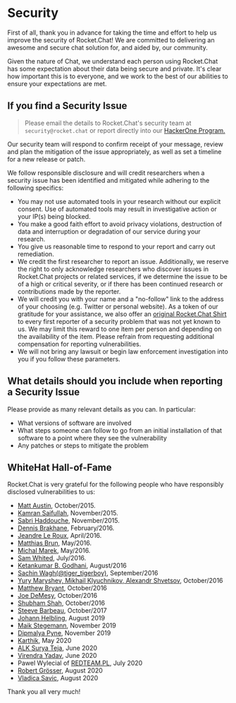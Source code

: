 # Security

First of all, thank you in advance for taking the time and effort to help us improve the security of Rocket.Chat! We are committed to delivering an awesome and secure chat solution for, and aided by, our community.

Given the nature of Chat, we understand each person using Rocket.Chat has some expectation about their data being secure and private. It's clear how important this is to everyone, and we work to the best of our abilities to ensure your expectations are met.

## If you find a Security Issue

> Please email the details to Rocket.Chat's security team at `security@rocket.chat` or report directly into our [HackerOne Program.](https://hackerone.com/rocket_chat)

Our security team will respond to confirm receipt of your message, review and plan the mitigation of the issue appropriately, as well as set a timeline for a new release or patch.

We follow responsible disclosure and will credit researchers when a security issue has been identified and mitigated while adhering to the following specifics:

* You may not use automated tools in your research without our explicit consent. Use of automated tools may result in investigative action or your IP\(s\) being blocked.
* You make a good faith effort to avoid privacy violations, destruction of data and interruption or degradation of our service during your research.
* You give us reasonable time to respond to your report and carry out remediation.
* We credit the first researcher to report an issue. Additionally, we reserve the right to only acknowledge researchers who discover issues in Rocket.Chat projects or related services, if we determine the issue to be of a high or critical severity, or if there has been continued research or contributions made by the reporter.
* We will credit you with your name and a "no-follow" link to the address of your choosing \(e.g. Twitter or personal website\). As a token of our gratitude for your assistance, we also offer an [original Rocket.Chat Shirt](https://shop.spreadshirt.com/rocketchat) to every first reporter of a security problem that was not yet known to us. We may limit this reward to one item per person and depending on the availability of the item. Please refrain from requesting additional compensation for reporting vulnerabilities.
* We will not bring any lawsuit or begin law enforcement investigation into you if you follow these parameters.

## What details should you include when reporting a Security Issue

Please provide as many relevant details as you can. In particular:

* What versions of software are involved
* What steps someone can follow to go from an initial installation of that software to a point where they see the vulnerability
* Any patches or steps to mitigate the problem

## WhiteHat Hall-of-Fame

Rocket.Chat is very grateful for the following people who have responsibly disclosed vulnerabilities to us:

* [Matt Austin](http://m-austin.com), October/2015.
* [Kamran Saifullah](https://pk.linkedin.com/in/kamransaifullah786), November/2015.
* [Sabri Haddouche](https://github.com/pwnsdx), November/2015.
* [Dennis Brakhane](https://inoio.de), February/2016.
* [Jeandre Le Roux](https://www.theblazehen.com/stories/about-me/index.html), April/2016.
* [Matthias Brun](https://redguard.ch), May/2016.
* [Michal Marek](https://github.com/ecneladis), May/2016.
* [Sam Whited](https://github.com/SamWhited), July/2016.
* [Ketankumar B. Godhani](https://twitter.com/KBGodhani), August/2016
* [Sachin Wagh\(@tiger\_tigerboy\)](https://secur1tyadvisory.wordpress.com), September/2016
* [Yury Maryshev, Mikhail Klyuchnikov, Alexandr Shvetsov](https://www.ptsecurity.com), October/2016
* [Matthew Bryant](https://thehackerblog.com), October/2016
* [Joe DeMesy](https://badwith.computer), October/2016
* [Shubham Shah](https://shubs.io), October/2016
* [Steeve Barbeau](https://twitter.com/steevebarbeau), October/2017
* [Johann Helbling](https://mobile.twitter.com/jhelblinghh), August 2019
* [Maik Stegemann](https://twitter.com/sectex_), November 2019
* [Dipmalya Pyne](https://www.linkedin.com/in/dipmalya-pyne/), November 2019  
* [Karthik](https://twitter.com/86Karthik86?s=03), May 2020
* [ALK Surya Teja](https://www.linkedin.com/in/alk-surya-teja-59b677146/), June 2020
* [Virendra Yadav](https://www.linkedin.com/in/virendra-yadav-9232b115a/), June 2020
* Pawel Wylecial of [REDTEAM.PL](https://redteam.pl), July 2020
* [Robert Grösser](https://github.com/qchn), August 2020
* [Vladica Savic](https://twitter.com/vsavic), August 2020

Thank you all very much!

